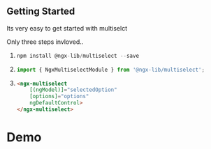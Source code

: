 ## Getting Started

Its very easy to get started with multiselct

Only three steps invloved..

1.  ```js
    npm install @ngx-lib/multiselect --save
    ```

2.  ```js
    import { NgxMultiselectModule } from '@ngx-lib/multiselect';
    ```

3.  ```html
    <ngx-multiselect 
        [(ngModel)]="selectedOption" 
        [options]="options" 
        ngDefaultControl>
    </ngx-multiselect>
    ```

# Demo